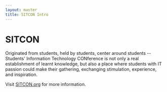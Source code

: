 ```yaml
---
layout: master
title: SITCON Intro
---
```

SITCON
=======
Originated from students, held by students, center around students -- Students' Information Technology CONference is not only a real establishment of learnt knowledge, but also a place where students with IT passion could make their gathering, exchanging stimulation, experience, and inspiration. 

Visit [SITCON.org](http://sitcon.org) for more information.